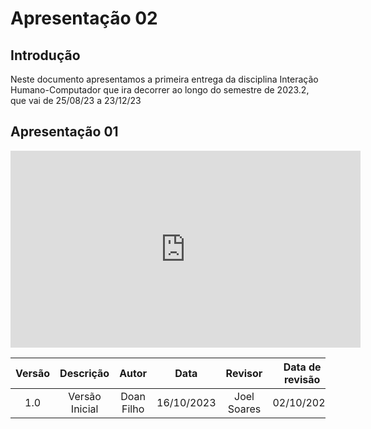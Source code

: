 # **Apresentação 02** 

## Introdução 
Neste documento apresentamos a primeira entrega da disciplina Interação Humano-Computador que ira decorrer ao longo do semestre de 2023.2, que vai de 25/08/23 a 23/12/23



## **Apresentação 01**
<iframe width="560" height="315" src="https://www.youtube.com/embed/e6u5WfRGBVM?si=GgwjmSfQJ0lL1nHA" title="YouTube video player" frameborder="0" allow="accelerometer; autoplay; clipboard-write; encrypted-media; gyroscope; picture-in-picture; web-share" allowfullscreen></iframe>


| Versão |          Descrição              |     Autor      |      Data      |   Revisor     |    Data de revisão    |  
|:------:|:-------------------------------:|:--------------:|:--------------:|:-------------:|:---------------------:|
|  1.0   | Versão Inicial|   Doan Filho  |   16/10/2023   | Joel Soares |  02/10/2023  |
